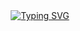 <div align="center">
<a href="https://git.io/typing-svg"><img src="https://readme-typing-svg.demolab.com?font=Fira+Code&duration=4930&pause=1000&color=FFB025&center=true&vCenter=true&width=435&lines=Typical+C%2B%2B+enjoyer;Rust+Wannabe;Linux+Enthusiast" alt="Typing SVG" /></a>
</div>
<!--
<div align="center">
  <img src="https://www.osnews.com/images/comics/wtfm.jpg">
</div>

-->

<iframe style="border-radius:12px" src="https://open.spotify.com/embed/episode/11Va0eOMqWAu6AA7bG7aLc?utm_source=generator&theme=0&t=0" width="100%" height="152" frameBorder="0" allowfullscreen="" allow="autoplay; clipboard-write; encrypted-media; fullscreen; picture-in-picture">
</iframe>
